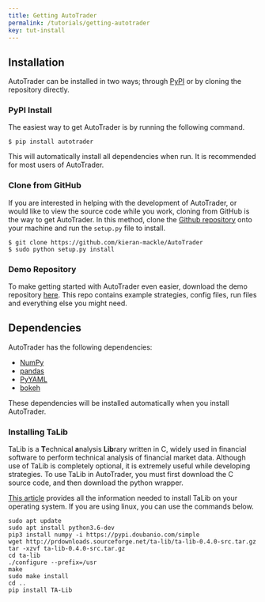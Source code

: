 ```yaml
---
title: Getting AutoTrader
permalink: /tutorials/getting-autotrader
key: tut-install
---
```


## Installation

AutoTrader can be installed in two ways; through [PyPI](https://pypi.org/) or by cloning the repository directly.

### PyPI Install
The easiest way to get AutoTrader is by running the following command.

```
$ pip install autotrader
```

This will automatically install all dependencies when run. It is recommended for most users of AutoTrader.


### Clone from GitHub
If you are interested in helping with the development of AutoTrader, or would like to view the source code while you 
work, cloning from GitHub is the way to get AutoTrader. In this method, clone the 
[Github repository](https://github.com/kieran-mackle/AutoTrader) onto your machine and run the `setup.py` file to install.

```
$ git clone https://github.com/kieran-mackle/AutoTrader
$ sudo python setup.py install
```

### Demo Repository
To make getting started with AutoTrader even easier, download the demo repository [here](https://github.com/kieran-mackle/autotrader-demo).
This repo contains example strategies, config files, run files and everything else you might need.


## Dependencies

AutoTrader has the following dependencies:
- [NumPy](https://numpy.org/)
- [pandas](https://pandas.pydata.org/)
- [PyYAML](https://pypi.org/project/PyYAML/)
- [bokeh](https://bokeh.org/)

These dependencies will be installed automatically when you install AutoTrader.


### Installing TaLib
TaLib is a **T**echnical **a**nalysis **Lib**rary written in C, widely used in financial software to perform technical
analysis of financial market data. Although use of TaLib is completely optional, it is extremely useful while developing
strategies. To use TaLib in AutoTrader, you must first download the C source code, and then download the python wrapper.

[This article](https://www.programmersought.com/article/32601617503/) provides all the information needed to install 
TaLib on your operating system. If you are using linux, you can use the commands below.

```
sudo apt update
sudo apt install python3.6-dev
pip3 install numpy -i https://pypi.doubanio.com/simple
wget http://prdownloads.sourceforge.net/ta-lib/ta-lib-0.4.0-src.tar.gz
tar -xzvf ta-lib-0.4.0-src.tar.gz
cd ta-lib
./configure --prefix=/usr
make
sudo make install
cd ..
pip install TA-Lib
```